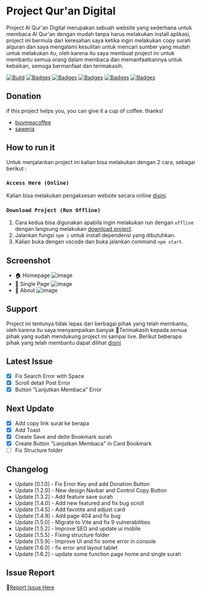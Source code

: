 # Project Qur'an Digital

Project Al Qur'an Digital merupakan sebuah website yang sederhana untuk membaca Al Qur'an dengan mudah tanpa harus melakukan install aplikasi, project ini bermula dari keresahan saya ketika ingin melakukan copy surah alquran dan saya mengalami kesulitan untuk mencari sumber yang mudah untuk melakukan itu, oleh karena itu saya membuat project ini untuk membantu semua orang dalam membaca dan memanfaatkannya untuk kebaikan, semoga bermanfaat dan terimakasih.

[![Build](https://img.shields.io/github/followers/fajriyan?label=Follow%20Me&style=social)](https://github.com/login?return_to=https%3A%2F%2Fgithub.com%2Ffajriyan)
[![Badges](https://img.shields.io/github/stars/fajriyan/al-quran?style=social)]()
[![Badges](https://img.shields.io/github/languages/code-size/fajriyan/al-quran?label=Code%20Size&style=social)]()
[![Badges](https://img.shields.io/github/directory-file-count/fajriyan/al-quran?label=All%20Files&style=social)]()
[![Badges](https://img.shields.io/github/package-json/v/fajriyan/al-quran?label=package.json%20v.&style=social)]()
[![Badges](https://img.shields.io/npm/l/react?style=social)]()

## Donation 
if this project helps you, you can give it a cup of coffee. thanks!
* [buymeacoffee](https://www.buymeacoffee.com/fajriyan)
* [saweria](https://saweria.co/fajriyan)

## How to run it

Untuk menjalankan project ini kalian bisa melakukan dengan 2 cara, sebagai
berikut :

### `Access Here (Online)`

Kalian bisa melakukan pengaksesan website secara online
[disini](https://github.com/fajriyan/al-quran/releases/tag/Latest).

### `Download Project (Run Offline)`

1. Cara kedua bisa digunakan apabila ingin melakukan run dengan `offline` dengan
   langsung melakukan
   [download project](https://github.com/fajriyan/al-quran.git).
2. Jalankan fungsi `npm i` untuk install dependensi yang dibutuhkan.
3. Kalian buka dengan vscode dan buka jalankan command `npm start`.

## Screenshot

- 🏠 Homepage
  ![image](https://user-images.githubusercontent.com/56616688/211449390-3b0c71ad-6f5e-4c00-941b-5be23a2027b5.png)
- 📃 Single Page
  ![image](https://user-images.githubusercontent.com/56616688/211449489-24447f80-d9fb-4d29-abb3-ee705f5e14b2.png)
- 📎 About
  ![image](https://user-images.githubusercontent.com/56616688/211449549-d3d5507e-ff70-4dd5-a745-8ec231326269.png)

## Support

Project ini tentunya tidak lepas dari berbagai pihak yang telah membantu, oleh
karena itu saya menyampaikan banyak 🙏Terimakasih kepada semua pihak yang sudah
mendukung project ini sampai live. Berikut beberapa pihak yang telah membantu
dapat dilihat [disini](https://al-quran.pages.dev/about/)

## Latest Issue

- [x] Fix Search Error with Space
- [x] Scroll detail Post Error
- [x] Button "Lanjutkan Membaca" Error

## Next Update

- [x] Add copy link surat ke berapa
- [x] Add Toast
- [x] Create Save and delte Bookmark surah
- [x] Create Button "Lanjutkan Membaca" in Card Bookmark
- [ ] Fix Structure folder

## Changelog

- Update [0.1.0] - Fix Error Key and add Donation Button
- Update [1.2.0] - New design Navbar and Control Copy Button
- Update [1.3.2] - Add feature save surah
- Update [1.4.0] - Add new featured and fix bug scroll
- Update [1.4.5] - Add favotite and adjust card
- Update [1.4.9] - Add page 404 and fix bug
- Update [1.5.0] - Migrate to Vite and fix 9 vulnerabilities
- Update [1.5.2] - Improve SEO and update ui mobile
- Update [1.5.5] - Fixing structure folder
- Update [1.5.9] - Improve UI and fix some error in console
- Update [1.6.0] - fix error and layout tablet
- Update [1.6.2] - update some function page home and single surah



## Issue Report

📢[Report Issue Here](https://github.com/fajriyan/al-quran/issues/new)
